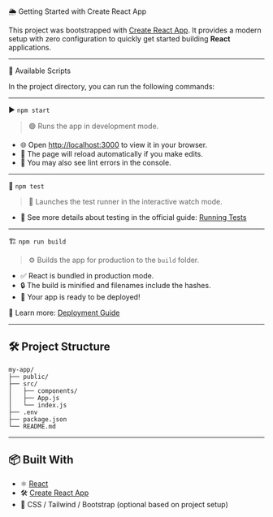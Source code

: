 🌦️ Getting Started with Create React App

This project was bootstrapped with [Create React App](https://github.com/facebook/create-react-app). It provides a modern setup with zero configuration to quickly get started building **React** applications.

---

📜 Available Scripts

In the project directory, you can run the following commands:

---

▶️ `npm start`

> 🟢 Runs the app in development mode.

* 🌐 Open [http://localhost:3000](http://localhost:3000) to view it in your browser.
* 🔁 The page will reload automatically if you make edits.
* 🚨 You may also see lint errors in the console.

---

🧪 `npm test`

> 📍 Launches the test runner in the interactive watch mode.

* 📘 See more details about testing in the official guide:
  [Running Tests](https://facebook.github.io/create-react-app/docs/running-tests)

---

🏗️ `npm run build`

> ⚙️ Builds the app for production to the `build` folder.

* ✅ React is bundled in production mode.
* 🔒 The build is minified and filenames include the hashes.
* 🚀 Your app is ready to be deployed!

📘 Learn more: [Deployment Guide](https://facebook.github.io/create-react-app/docs/deployment)

---

## 🛠️ Project Structure

```plaintext
my-app/
├── public/
├── src/
│   ├── components/
│   ├── App.js
│   └── index.js
├── .env
├── package.json
└── README.md
```

---

## 📦 Built With

* ⚛️ [React](https://reactjs.org/)
* 🛠️ [Create React App](https://create-react-app.dev/)
* 🎨 CSS / Tailwind / Bootstrap (optional based on project setup)
